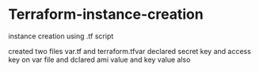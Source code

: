 # Terraform-instance-creation
instance creation using .tf script


created two files var.tf and terraform.tfvar
declared secret key and access key on var file and dclared ami value and key value also
